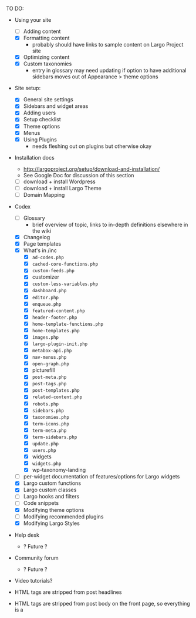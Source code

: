 TO DO:

- Using your site
	- [ ] Adding content
	- [x] Formatting content
		- probably should have links to sample content on Largo Project site
	- [x] Optimizing content
	- [x] Custom taxonomies
		- entry in glossary may need updating if option to have additional sidebars moves out of Appearance &gt; theme options
- Site setup:
	- [x] General site settings
	- [x] Sidebars and widget areas
	- [x] Adding users
	- [x] Setup checklist
	- [x] Theme options
	- [x] Menus
	- [x] Using Plugins
		- needs fleshing out on plugins but otherwise okay
- Installation docs
	- http://largoproject.org/setup/download-and-installation/
	- See Google Doc for discussion of this section
	- [ ] download + install Wordpress
	- [ ] download + install Largo Theme
	- [ ] Domain Mapping
- Codex 
	- [ ] Glossary
		- brief overview of topic, links to in-depth definitions elsewhere in the wiki
	- [x] Changelog
	- [x] Page templates 
	- [x] What's in /inc 
		- [x] `ad-codes.php`
		- [x] `cached-core-functions.php`
		- [x] `custom-feeds.php`
		- [x] customizer 
		- [x] `custom-less-variables.php`
		- [x] `dashboard.php`
		- [x] `editor.php`
		- [x] `enqueue.php`
		- [x] `featured-content.php`
		- [x] `header-footer.php`
		- [x] `home-template-functions.php`
		- [x] `home-templates.php`
		- [x] `images.php`
		- [x] `largo-plugin-init.php`
		- [x] `metabox-api.php`
		- [x] `nav-menus.php`
		- [x] `open-graph.php`
		- [x] picturefill
		- [x] `post-meta.php`
		- [x] `post-tags.php`
		- [x] `post-templates.php`
		- [x] `related-content.php`
		- [x] `robots.php`
		- [x] `sidebars.php`
		- [x] `taxonomies.php`
		- [x] `term-icons.php`
		- [x] `term-meta.php`
		- [x] `term-sidebars.php`
		- [x] `update.php`
		- [x] `users.php`
		- [x] widgets
		- [x] `widgets.php`
		- [x] wp-taxonomy-landing
	- [ ] per-widget documentation of features/options for Largo widgets
	- [x] Largo custom functions
	- [x] Largo custom classes
	- [ ] Largo hooks and filters
	- [ ] Code snippets
	- [x] Modifying theme options
	- [ ] Modifying recommended plugins
	- [x] Modifying Largo Styles
- Help desk 
	- ? Future ?
- Community forum 
	- ? Future ?

- Video tutorials? 

- HTML tags are stripped from post headlines
- HTML tags are stripped from post body on the front page, so everything is a <p>
